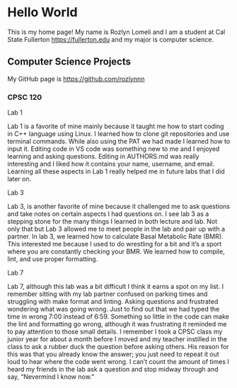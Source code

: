   # Hello World

  This is my home page! My name is Rozlyn Lomeli and I am a student at Cal State Fullerton https://fullerton.edu and my major is computer science.

  ## Computer Science Projects

  My GitHub page is https://github.com/rozlynnn

  ### CPSC 120

  Lab 1

  Lab 1 is a favorite of mine mainly because it taught me how to start coding in C++ language using Linux. I learned how to clone git repositories and use terminal commands. While also using the PAT we had made I learned how to input it. Editing code in VS code was something new to me and I enjoyed learning and asking questions. Editing in AUTHORS.md was really interesting and I liked how it contains your name, username, and email. Learning all these aspects in Lab 1 really helped me in future labs that I did later on. 

  Lab 3

  Lab 3, is another favorite of mine because it challenged me to ask questions and take notes on certain aspects I had questions on. I see lab 3 as a stepping stone for the many things I learned in both lecture and lab. Not only that but Lab 3 allowed me to meet people in the lab and pair up with a partner. In lab 3, we learned how to calculate Basal Metabolic Rate (BMR). This interested me because I used to do wrestling for a bit and it’s a sport where you are constantly checking your BMR. We learned how to compile, lint, and use proper formatting.

  Lab 7

  Lab 7, although this lab was a bit difficult I think it earns a spot on my list. I remember sitting with my lab partner confused on parking times and struggling with make format and linting. Asking questions and frustrated wondering what was going wrong. Just to find out that we had typed the time in wrong 7:00 instead of 6:59. Something so little in the code can make the lint and formatting go wrong, although it was frustrating it reminded me to pay attention to those small details. I remember I took a CPSC class my junior year for about a month before I moved and my teacher instilled in the class to ask a rubber duck the question before asking others. His reason for this was that you already know the answer; you just need to repeat it out loud to hear where the code went wrong. I can’t count the amount of times I heard my friends in the lab ask a question and stop midway through and say, “Nevermind I know now.”
